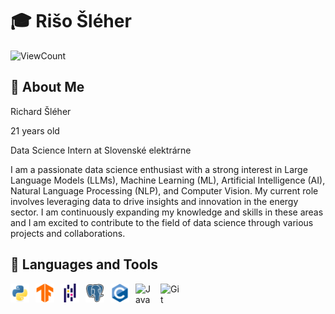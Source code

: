 # :mortar_board: Rišo Šléher 

![ViewCount](https://komarev.com/ghpvc/?username=riso1410)  
   
## 👋 About Me
Richard Šléher 

21 years old

Data Science Intern at Slovenské elektrárne

I am a passionate data science enthusiast with a strong interest in Large Language Models (LLMs), Machine Learning (ML), Artificial Intelligence (AI), Natural Language Processing (NLP), and Computer Vision. My current role involves leveraging data to drive insights and innovation in the energy sector. I am continuously expanding my knowledge and skills in these areas and I am excited to contribute to the field of data science through various projects and collaborations.

## 🧰 Languages and Tools

<img align="left" alt="Python" width="30px" style="padding-right:10px;" src="https://github.com/devicons/devicon/blob/master/icons/python/python-original.svg"/>
<img align="left" alt="TensorFlow" width="30px" style="padding-right:10px;" src="https://github.com/devicons/devicon/blob/master/icons/tensorflow/tensorflow-original.svg"/>
<img align="left" alt="Pandas" width="30px" style="padding-right:10px;" src="https://github.com/devicons/devicon/blob/master/icons/pandas/pandas-original.svg"/>
<img align="left" alt="PostGre" width="30px" style="padding-right:10px;" src="https://github.com/devicons/devicon/blob/master/icons/postgresql/postgresql-original.svg"/>
<img align="left" alt="C" width="30px" style="padding-right:10px;" src="https://github.com/devicons/devicon/blob/master/icons/c/c-original.svg"/>
<img align="left" alt="Java" width="30px" style="padding-right:10px;" src="https://cdn.jsdelivr.net/gh/devicons/devicon/icons/java/java-original.svg"/>
<img align="left" alt="Git" width="30px" style="padding-right:10px;" src="https://cdn.jsdelivr.net/gh/devicons/devicon/icons/git/git-original.svg" />
<br />

#



